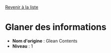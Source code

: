 [Revenir à la liste](..)

# Glaner des informations

 * **Nom d'origine** : Glean Contents
 * **Niveau** : 1



